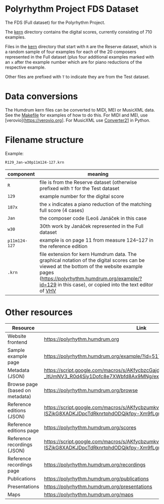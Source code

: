 

Polyrhythm Project FDS Dataset
=================================

The FDS (Full dataset) for the Polyrhythm Project.

The [kern](https://github.com/polyrhythm-project/fds-scores/tree/main/kern)
directory contains the digital scores, currently consisting of 710 examples.

Files in the
[kern](https://github.com/polyrhythm-project/fds-scores/tree/main/kern)
directory that start with `R` are the Reserve dataset, which is a
random sample of four examples for each of the 20 composers represented
in the Full dataset (plus four additional examples marked with an
`x` after the example number which are for piano reductions of the
respective example.

Other files are prefixed with `T` to indicate they are from the Test dataset.

Data conversions
================

The Humdrum kern files can be converted to MIDI, MEI or MusicXML data.  See
the [Makefile](https://github.com/polyrhythm-project/fds-scores/blob/main/Makefile)
for examples of how to do this.  For MIDI and MEI, use [verovio](https://verovio.org].
For MusicXML use [Converter21](https://github.com/gregchapman-dev/converter21) in Python.


Filename structure
==================

Example:

`R129_Jan-w30p11m124-127.krn`

| component | meaning |
| --- | --- |
| `R`  | file is from the Reserve dataset (otherwise prefixed with `T` for the Test dataset |
| `129` | example number for the digital score |
| `187x` | the `x` indicates a piano reduction of the matching full score (4 cases) |
| `Jan` | the composer code (Leoš Janáček in this case |
| `w30` | 30th work by Janáček represented in the Full dataset |
| `p11m124-127` | example is on page 11 from measure 124–127 in the reference edition |
| `.krn` | file extension for kern Humdrum data.  The graphical notation of the digital scores can be viewed at the bottom of the website example pages (https://polyrhythm.humdrum.org/example/?id=129 in this case), or copied into the text editor of [VHV](https://verovio.humdrum.org?file=https://github.com/polyrhythm-project/fds-scores/blob/main/kern/R129_Jan-w30p11m124-127.krn) |




Other resources
==================

| Resource | Link |
| --- | --- |
|  Website frontend | https://polyrhythm.humdrum.org |
|  Sample example page | https://polyrhythm.humdrum.org/example/?id=517 |
|  Metadata (JSON)  | https://script.google.com/macros/s/AKfycbzcGajdIOFmC0ZpVXNgSfNdPFubSAYeo-_ltUmNV3_R0d4Siy1Dofc8e7XWbfd8Ax9MNg/exec |
| Browse page (based on metadata) | https://polyrhythm.humdrum.org/browse |
| Reference editions (JSON) |  https://script.google.com/macros/s/AKfycbzumkvS65CsktdjD7s8JGPxc_e-ISZjkG8XADKJDpcTdRknrtphdODQjkfpy-Xm9fLgmA/exec |
| Reference editions page | https://polyrhythm.humdrum.org/scores |
| Reference recordings (JSON) | https://script.google.com/macros/s/AKfycbzumkvS65CsktdjD7s8JGPxc_e-ISZjkG8XADKJDpcTdRknrtphdODQjkfpy-Xm9fLgmA/exec|
| Reference recordings page | https://polyrhythm.humdrum.org/recordings |
| Publications | https://polyrhythm.humdrum.org/publications |
| Presentations | https://polyrhythm.humdrum.org/presentations |
| Maps | https://polyrhythm.humdrum.org/maps |


